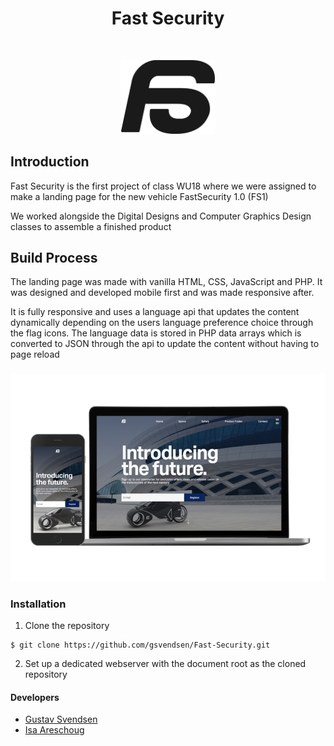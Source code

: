 <h1 align="center"> Fast Security </h1> <br>
<p align="center">
  <a href="">
    <img alt="FastSecurity" title="GitPoint" src="resources/svg/logo_black.svg" width="150">
  </a>
</p>

## Introduction
Fast Security is the first project of class WU18 where we were assigned to make a landing page for the new vehicle FastSecurity 1.0 (FS1)

We worked alongside the Digital Designs and Computer Graphics Design classes to assemble a finished product

## Build Process
The landing page was made with vanilla HTML, CSS, JavaScript and PHP. It was designed and developed mobile first and was made responsive after.

It is fully responsive and uses a language api that updates the content dynamically depending on the users language preference choice through the flag icons. The language data is stored in PHP data arrays which is converted to JSON through the api to update the content without having to page reload



### ![FastSecurity](https://github.com/gsvendsen/FastSecurity/blob/master/resources/demo/responsive.png)

### Installation
1. Clone the repository
```
$ git clone https://github.com/gsvendsen/Fast-Security.git
```
2. Set up a dedicated webserver with the document root as the cloned repository

#### Developers
- [Gustav Svendsen](https://github.com/gsvendsen)
- [Isa Areschoug](https://github.com/Neyrin)

